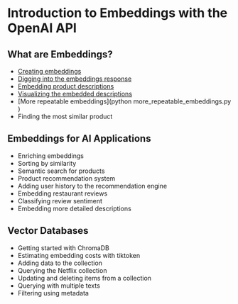 # Introduction to Embeddings with the OpenAI API

## What are Embeddings?

- [Creating embeddings](creating_embeddings.py)
- [Digging into the embeddings response](digging_into_the_embeddings_response.py)
- [Embedding product descriptions](embedding_product_descriptions.py)
- [Visualizing the embedded descriptions](visualizing_the_embedded_descriptions.py)
- [More repeatable embeddings](python more_repeatable_embeddings.py )
- Finding the most similar product

## Embeddings for AI Applications

- Enriching embeddings
- Sorting by similarity
- Semantic search for products
- Product recommendation system
- Adding user history to the recommendation engine
- Embedding restaurant reviews
- Classifying review sentiment
- Embedding more detailed descriptions


## Vector Databases

- Getting started with ChromaDB
- Estimating embedding costs with tiktoken
- Adding data to the collection
- Querying the Netflix collection
- Updating and deleting items from a collection
- Querying with multiple texts
- Filtering using metadata
